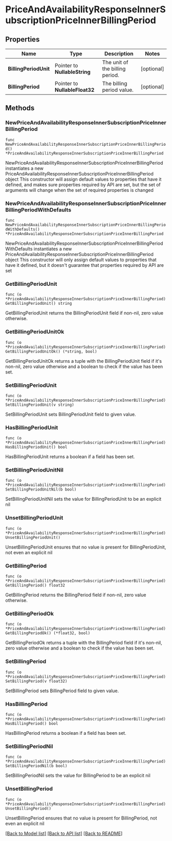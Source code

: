 # PriceAndAvailabilityResponseInnerSubscriptionPriceInnerBillingPeriod

## Properties

Name | Type | Description | Notes
------------ | ------------- | ------------- | -------------
**BillingPeriodUnit** | Pointer to **NullableString** | The unit of the billing period. | [optional] 
**BillingPeriod** | Pointer to **NullableFloat32** | The billing period value. | [optional] 

## Methods

### NewPriceAndAvailabilityResponseInnerSubscriptionPriceInnerBillingPeriod

`func NewPriceAndAvailabilityResponseInnerSubscriptionPriceInnerBillingPeriod() *PriceAndAvailabilityResponseInnerSubscriptionPriceInnerBillingPeriod`

NewPriceAndAvailabilityResponseInnerSubscriptionPriceInnerBillingPeriod instantiates a new PriceAndAvailabilityResponseInnerSubscriptionPriceInnerBillingPeriod object
This constructor will assign default values to properties that have it defined,
and makes sure properties required by API are set, but the set of arguments
will change when the set of required properties is changed

### NewPriceAndAvailabilityResponseInnerSubscriptionPriceInnerBillingPeriodWithDefaults

`func NewPriceAndAvailabilityResponseInnerSubscriptionPriceInnerBillingPeriodWithDefaults() *PriceAndAvailabilityResponseInnerSubscriptionPriceInnerBillingPeriod`

NewPriceAndAvailabilityResponseInnerSubscriptionPriceInnerBillingPeriodWithDefaults instantiates a new PriceAndAvailabilityResponseInnerSubscriptionPriceInnerBillingPeriod object
This constructor will only assign default values to properties that have it defined,
but it doesn't guarantee that properties required by API are set

### GetBillingPeriodUnit

`func (o *PriceAndAvailabilityResponseInnerSubscriptionPriceInnerBillingPeriod) GetBillingPeriodUnit() string`

GetBillingPeriodUnit returns the BillingPeriodUnit field if non-nil, zero value otherwise.

### GetBillingPeriodUnitOk

`func (o *PriceAndAvailabilityResponseInnerSubscriptionPriceInnerBillingPeriod) GetBillingPeriodUnitOk() (*string, bool)`

GetBillingPeriodUnitOk returns a tuple with the BillingPeriodUnit field if it's non-nil, zero value otherwise
and a boolean to check if the value has been set.

### SetBillingPeriodUnit

`func (o *PriceAndAvailabilityResponseInnerSubscriptionPriceInnerBillingPeriod) SetBillingPeriodUnit(v string)`

SetBillingPeriodUnit sets BillingPeriodUnit field to given value.

### HasBillingPeriodUnit

`func (o *PriceAndAvailabilityResponseInnerSubscriptionPriceInnerBillingPeriod) HasBillingPeriodUnit() bool`

HasBillingPeriodUnit returns a boolean if a field has been set.

### SetBillingPeriodUnitNil

`func (o *PriceAndAvailabilityResponseInnerSubscriptionPriceInnerBillingPeriod) SetBillingPeriodUnitNil(b bool)`

 SetBillingPeriodUnitNil sets the value for BillingPeriodUnit to be an explicit nil

### UnsetBillingPeriodUnit
`func (o *PriceAndAvailabilityResponseInnerSubscriptionPriceInnerBillingPeriod) UnsetBillingPeriodUnit()`

UnsetBillingPeriodUnit ensures that no value is present for BillingPeriodUnit, not even an explicit nil
### GetBillingPeriod

`func (o *PriceAndAvailabilityResponseInnerSubscriptionPriceInnerBillingPeriod) GetBillingPeriod() float32`

GetBillingPeriod returns the BillingPeriod field if non-nil, zero value otherwise.

### GetBillingPeriodOk

`func (o *PriceAndAvailabilityResponseInnerSubscriptionPriceInnerBillingPeriod) GetBillingPeriodOk() (*float32, bool)`

GetBillingPeriodOk returns a tuple with the BillingPeriod field if it's non-nil, zero value otherwise
and a boolean to check if the value has been set.

### SetBillingPeriod

`func (o *PriceAndAvailabilityResponseInnerSubscriptionPriceInnerBillingPeriod) SetBillingPeriod(v float32)`

SetBillingPeriod sets BillingPeriod field to given value.

### HasBillingPeriod

`func (o *PriceAndAvailabilityResponseInnerSubscriptionPriceInnerBillingPeriod) HasBillingPeriod() bool`

HasBillingPeriod returns a boolean if a field has been set.

### SetBillingPeriodNil

`func (o *PriceAndAvailabilityResponseInnerSubscriptionPriceInnerBillingPeriod) SetBillingPeriodNil(b bool)`

 SetBillingPeriodNil sets the value for BillingPeriod to be an explicit nil

### UnsetBillingPeriod
`func (o *PriceAndAvailabilityResponseInnerSubscriptionPriceInnerBillingPeriod) UnsetBillingPeriod()`

UnsetBillingPeriod ensures that no value is present for BillingPeriod, not even an explicit nil

[[Back to Model list]](../README.md#documentation-for-models) [[Back to API list]](../README.md#documentation-for-api-endpoints) [[Back to README]](../README.md)


